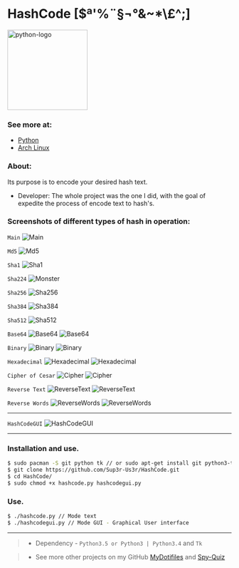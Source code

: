 # HashCode [$ª'%¨§¬°&~*\£^;]
<img alt="python-logo" width="180" src="https://raw.githubusercontent.com/Sup3r-Us3r/HashCode/master/Screenshots/python-logo.png">

### See more at:

* [Python](https://www.python.org/)
* [Arch Linux](https://www.archlinux.org/)

### About:

Its purpose is to encode your desired hash text.

* Developer: The whole project was the one I did, with the goal of expedite the process of encode text to hash's.

### Screenshots of different types of hash in operation:

`Main`
![Main][screenshot1]

`Md5`
![Md5][screenshot2]

`Sha1`
![Sha1][screenshot3]

`Sha224`
![Monster][screenshot4]

`Sha256`
![Sha256][screenshot5]

`Sha384`
![Sha384][screenshot6]

`Sha512`
![Sha512][screenshot7]

`Base64`
![Base64][screenshot8]
![Base64][screenshot9]

`Binary`
![Binary][screenshot10]
![Binary][screenshot11]

`Hexadecimal`
![Hexadecimal][screenshot12]
![Hexadecimal][screenshot13]

`Cipher of Cesar`
![Cipher][screenshot14]
![Cipher][screenshot15]

`Reverse Text`
![ReverseText][screenshot16]
![ReverseText][screenshot17]

`Reverse Words`
![ReverseWords][screenshot18]
![ReverseWords][screenshot19]

----------------------
`HashCodeGUI`
![HashCodeGUI][screenshot20]

----------------------

[screenshot1]:https://raw.githubusercontent.com/Sup3r-Us3r/HashCode/master/Screenshots/1.png
[screenshot2]:https://raw.githubusercontent.com/Sup3r-Us3r/HashCode/master/Screenshots/2.png
[screenshot3]:https://raw.githubusercontent.com/Sup3r-Us3r/HashCode/master/Screenshots/3.png
[screenshot4]:https://raw.githubusercontent.com/Sup3r-Us3r/HashCode/master/Screenshots/4.png
[screenshot5]:https://raw.githubusercontent.com/Sup3r-Us3r/HashCode/master/Screenshots/5.png
[screenshot6]:https://raw.githubusercontent.com/Sup3r-Us3r/HashCode/master/Screenshots/6.png
[screenshot7]:https://raw.githubusercontent.com/Sup3r-Us3r/HashCode/master/Screenshots/7.png
[screenshot8]:https://raw.githubusercontent.com/Sup3r-Us3r/HashCode/master/Screenshots/8.png
[screenshot9]:https://raw.githubusercontent.com/Sup3r-Us3r/HashCode/master/Screenshots/9.png
[screenshot10]:https://raw.githubusercontent.com/Sup3r-Us3r/HashCode/master/Screenshots/10.png
[screenshot11]:https://raw.githubusercontent.com/Sup3r-Us3r/HashCode/master/Screenshots/11.png
[screenshot12]:https://raw.githubusercontent.com/Sup3r-Us3r/HashCode/master/Screenshots/12.png
[screenshot13]:https://raw.githubusercontent.com/Sup3r-Us3r/HashCode/master/Screenshots/13.png
[screenshot14]:https://raw.githubusercontent.com/Sup3r-Us3r/HashCode/master/Screenshots/14.png
[screenshot15]:https://raw.githubusercontent.com/Sup3r-Us3r/HashCode/master/Screenshots/15.png
[screenshot16]:https://raw.githubusercontent.com/Sup3r-Us3r/HashCode/master/Screenshots/16.png
[screenshot17]:https://raw.githubusercontent.com/Sup3r-Us3r/HashCode/master/Screenshots/17.png
[screenshot18]:https://raw.githubusercontent.com/Sup3r-Us3r/HashCode/master/Screenshots/18.png
[screenshot19]:https://raw.githubusercontent.com/Sup3r-Us3r/HashCode/master/Screenshots/19.png
[screenshot20]:https://raw.githubusercontent.com/Sup3r-Us3r/HashCode/master/Screenshots/20.png

### Installation and use.

```sh
$ sudo pacman -S git python tk // or sudo apt-get install git python3-tk
$ git clone https://github.com/Sup3r-Us3r/HashCode.git
$ cd HashCode/
$ sudo chmod +x hashcode.py hashcodegui.py
```
### Use.
```sh
$ ./hashcode.py // Mode text
$ ./hashcodegui.py // Mode GUI - Graphical User interface
```
---------------------

> * Dependency - `Python3.5 or Python3 | Python3.4` and `Tk`

> * See more other projects on my GitHub [MyDotifiles](https://github.com/Sup3r-Us3r/MyDotfiles) and [Spy-Quiz](https://github.com/Sup3r-Us3r/Spy-Quiz)
